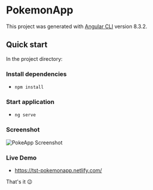 # PokemonApp

This project was generated with [Angular CLI](https://github.com/angular/angular-cli) version 8.3.2.

## Quick start

In the project directory:

### Install dependencies

- `npm install`

### Start application

- `ng serve`

### Screenshot
![PokeApp Screenshot](https://i.imgur.com/kb6x4V7.png)

### Live Demo
- https://tst-pokemonapp.netlify.com/

That's it 😉
